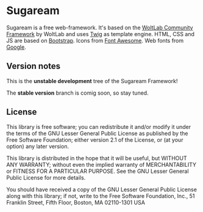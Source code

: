 Sugaream
========

Sugaream is a free web-framework. It's based on the [WoltLab Community Framework](http://github.com/WoltLab/WCF) by WoltLab and uses [Twig](http://twig.sensiolabs.org/) as template engine. HTML, CSS and JS are based on [Bootstrap](http://getbootstrap.com/). Icons from [Font Awesome](http://fortawesome.github.io/Font-Awesome/). Web fonts from [Google](http://www.google.com/webfonts).

Version notes
-------------

This is the **unstable development** tree of the Sugaream Framework!

The **stable version** branch is comig soon, so stay tuned.

License
-------

This library is free software; you can redistribute it and/or
modify it under the terms of the GNU Lesser General Public
License as published by the Free Software Foundation; either
version 2.1 of the License, or (at your option) any later version.

This library is distributed in the hope that it will be useful,
but WITHOUT ANY WARRANTY; without even the implied warranty of
MERCHANTABILITY or FITNESS FOR A PARTICULAR PURPOSE.  See the GNU
Lesser General Public License for more details.

You should have received a copy of the GNU Lesser General Public
License along with this library; if not, write to the Free Software
Foundation, Inc., 51 Franklin Street, Fifth Floor, Boston, MA  02110-1301  USA

